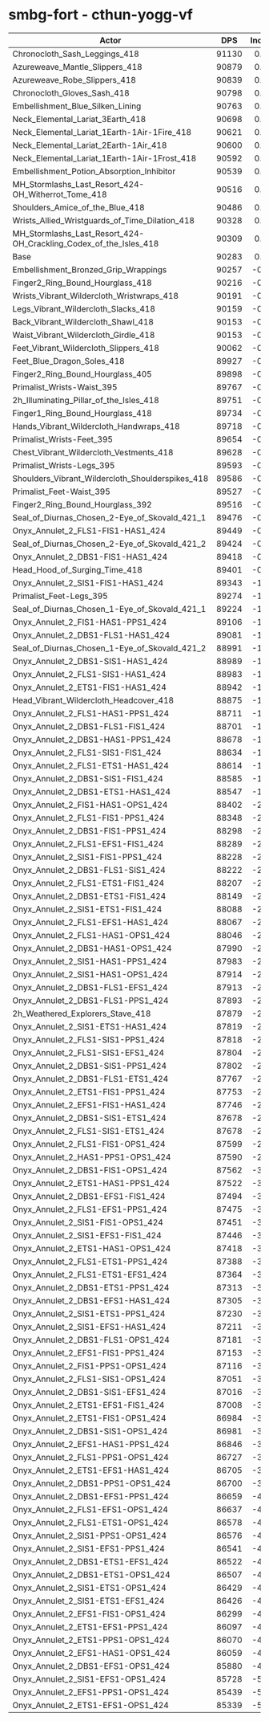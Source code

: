 # smbg-fort - cthun-yogg-vf
| Actor | DPS | Increase |
|---|:---:|:---:|
|Chronocloth_Sash_Leggings_418|91130|0.94%|
|Azureweave_Mantle_Slippers_418|90879|0.66%|
|Azureweave_Robe_Slippers_418|90839|0.62%|
|Chronocloth_Gloves_Sash_418|90798|0.57%|
|Embellishment_Blue_Silken_Lining|90763|0.53%|
|Neck_Elemental_Lariat_3Earth_418|90698|0.46%|
|Neck_Elemental_Lariat_1Earth-1Air-1Fire_418|90621|0.37%|
|Neck_Elemental_Lariat_2Earth-1Air_418|90600|0.35%|
|Neck_Elemental_Lariat_1Earth-1Air-1Frost_418|90592|0.34%|
|Embellishment_Potion_Absorption_Inhibitor|90539|0.28%|
|MH_Stormlashs_Last_Resort_424-OH_Witherrot_Tome_418|90516|0.26%|
|Shoulders_Amice_of_the_Blue_418|90486|0.22%|
|Wrists_Allied_Wristguards_of_Time_Dilation_418|90328|0.05%|
|MH_Stormlashs_Last_Resort_424-OH_Crackling_Codex_of_the_Isles_418|90309|0.03%|
|Base|90283|0.00%|
|Embellishment_Bronzed_Grip_Wrappings|90257|-0.03%|
|Finger2_Ring_Bound_Hourglass_418|90216|-0.07%|
|Wrists_Vibrant_Wildercloth_Wristwraps_418|90191|-0.10%|
|Legs_Vibrant_Wildercloth_Slacks_418|90159|-0.14%|
|Back_Vibrant_Wildercloth_Shawl_418|90153|-0.14%|
|Waist_Vibrant_Wildercloth_Girdle_418|90153|-0.14%|
|Feet_Vibrant_Wildercloth_Slippers_418|90062|-0.24%|
|Feet_Blue_Dragon_Soles_418|89927|-0.39%|
|Finger2_Ring_Bound_Hourglass_405|89898|-0.43%|
|Primalist_Wrists-Waist_395|89767|-0.57%|
|2h_Illuminating_Pillar_of_the_Isles_418|89751|-0.59%|
|Finger1_Ring_Bound_Hourglass_418|89734|-0.61%|
|Hands_Vibrant_Wildercloth_Handwraps_418|89718|-0.63%|
|Primalist_Wrists-Feet_395|89654|-0.70%|
|Chest_Vibrant_Wildercloth_Vestments_418|89628|-0.73%|
|Primalist_Wrists-Legs_395|89593|-0.76%|
|Shoulders_Vibrant_Wildercloth_Shoulderspikes_418|89586|-0.77%|
|Primalist_Feet-Waist_395|89527|-0.84%|
|Finger2_Ring_Bound_Hourglass_392|89516|-0.85%|
|Seal_of_Diurnas_Chosen_2-Eye_of_Skovald_421_1|89476|-0.89%|
|Onyx_Annulet_2_FLS1-FIS1-HAS1_424|89449|-0.92%|
|Seal_of_Diurnas_Chosen_2-Eye_of_Skovald_421_2|89424|-0.95%|
|Onyx_Annulet_2_DBS1-FIS1-HAS1_424|89418|-0.96%|
|Head_Hood_of_Surging_Time_418|89401|-0.98%|
|Onyx_Annulet_2_SIS1-FIS1-HAS1_424|89343|-1.04%|
|Primalist_Feet-Legs_395|89274|-1.12%|
|Seal_of_Diurnas_Chosen_1-Eye_of_Skovald_421_1|89224|-1.17%|
|Onyx_Annulet_2_FIS1-HAS1-PPS1_424|89106|-1.30%|
|Onyx_Annulet_2_DBS1-FLS1-HAS1_424|89081|-1.33%|
|Seal_of_Diurnas_Chosen_1-Eye_of_Skovald_421_2|88991|-1.43%|
|Onyx_Annulet_2_DBS1-SIS1-HAS1_424|88989|-1.43%|
|Onyx_Annulet_2_FLS1-SIS1-HAS1_424|88983|-1.44%|
|Onyx_Annulet_2_ETS1-FIS1-HAS1_424|88942|-1.49%|
|Head_Vibrant_Wildercloth_Headcover_418|88875|-1.56%|
|Onyx_Annulet_2_FLS1-HAS1-PPS1_424|88711|-1.74%|
|Onyx_Annulet_2_DBS1-FLS1-FIS1_424|88701|-1.75%|
|Onyx_Annulet_2_DBS1-HAS1-PPS1_424|88678|-1.78%|
|Onyx_Annulet_2_FLS1-SIS1-FIS1_424|88634|-1.83%|
|Onyx_Annulet_2_FLS1-ETS1-HAS1_424|88614|-1.85%|
|Onyx_Annulet_2_DBS1-SIS1-FIS1_424|88585|-1.88%|
|Onyx_Annulet_2_DBS1-ETS1-HAS1_424|88547|-1.92%|
|Onyx_Annulet_2_FIS1-HAS1-OPS1_424|88402|-2.08%|
|Onyx_Annulet_2_FLS1-FIS1-PPS1_424|88348|-2.14%|
|Onyx_Annulet_2_DBS1-FIS1-PPS1_424|88298|-2.20%|
|Onyx_Annulet_2_FLS1-EFS1-FIS1_424|88289|-2.21%|
|Onyx_Annulet_2_SIS1-FIS1-PPS1_424|88228|-2.28%|
|Onyx_Annulet_2_DBS1-FLS1-SIS1_424|88222|-2.28%|
|Onyx_Annulet_2_FLS1-ETS1-FIS1_424|88207|-2.30%|
|Onyx_Annulet_2_DBS1-ETS1-FIS1_424|88149|-2.36%|
|Onyx_Annulet_2_SIS1-ETS1-FIS1_424|88088|-2.43%|
|Onyx_Annulet_2_FLS1-EFS1-HAS1_424|88067|-2.45%|
|Onyx_Annulet_2_FLS1-HAS1-OPS1_424|88046|-2.48%|
|Onyx_Annulet_2_DBS1-HAS1-OPS1_424|87990|-2.54%|
|Onyx_Annulet_2_SIS1-HAS1-PPS1_424|87983|-2.55%|
|Onyx_Annulet_2_SIS1-HAS1-OPS1_424|87914|-2.62%|
|Onyx_Annulet_2_DBS1-FLS1-EFS1_424|87913|-2.63%|
|Onyx_Annulet_2_DBS1-FLS1-PPS1_424|87893|-2.65%|
|2h_Weathered_Explorers_Stave_418|87879|-2.66%|
|Onyx_Annulet_2_SIS1-ETS1-HAS1_424|87819|-2.73%|
|Onyx_Annulet_2_FLS1-SIS1-PPS1_424|87818|-2.73%|
|Onyx_Annulet_2_FLS1-SIS1-EFS1_424|87804|-2.75%|
|Onyx_Annulet_2_DBS1-SIS1-PPS1_424|87802|-2.75%|
|Onyx_Annulet_2_DBS1-FLS1-ETS1_424|87767|-2.79%|
|Onyx_Annulet_2_ETS1-FIS1-PPS1_424|87753|-2.80%|
|Onyx_Annulet_2_EFS1-FIS1-HAS1_424|87746|-2.81%|
|Onyx_Annulet_2_DBS1-SIS1-ETS1_424|87678|-2.89%|
|Onyx_Annulet_2_FLS1-SIS1-ETS1_424|87678|-2.89%|
|Onyx_Annulet_2_FLS1-FIS1-OPS1_424|87599|-2.97%|
|Onyx_Annulet_2_HAS1-PPS1-OPS1_424|87590|-2.98%|
|Onyx_Annulet_2_DBS1-FIS1-OPS1_424|87562|-3.01%|
|Onyx_Annulet_2_ETS1-HAS1-PPS1_424|87522|-3.06%|
|Onyx_Annulet_2_DBS1-EFS1-FIS1_424|87494|-3.09%|
|Onyx_Annulet_2_FLS1-EFS1-PPS1_424|87475|-3.11%|
|Onyx_Annulet_2_SIS1-FIS1-OPS1_424|87451|-3.14%|
|Onyx_Annulet_2_SIS1-EFS1-FIS1_424|87446|-3.14%|
|Onyx_Annulet_2_ETS1-HAS1-OPS1_424|87418|-3.17%|
|Onyx_Annulet_2_FLS1-ETS1-PPS1_424|87388|-3.21%|
|Onyx_Annulet_2_FLS1-ETS1-EFS1_424|87364|-3.23%|
|Onyx_Annulet_2_DBS1-ETS1-PPS1_424|87313|-3.29%|
|Onyx_Annulet_2_DBS1-EFS1-HAS1_424|87305|-3.30%|
|Onyx_Annulet_2_SIS1-ETS1-PPS1_424|87230|-3.38%|
|Onyx_Annulet_2_SIS1-EFS1-HAS1_424|87211|-3.40%|
|Onyx_Annulet_2_DBS1-FLS1-OPS1_424|87181|-3.44%|
|Onyx_Annulet_2_EFS1-FIS1-PPS1_424|87153|-3.47%|
|Onyx_Annulet_2_FIS1-PPS1-OPS1_424|87116|-3.51%|
|Onyx_Annulet_2_FLS1-SIS1-OPS1_424|87051|-3.58%|
|Onyx_Annulet_2_DBS1-SIS1-EFS1_424|87016|-3.62%|
|Onyx_Annulet_2_ETS1-EFS1-FIS1_424|87008|-3.63%|
|Onyx_Annulet_2_ETS1-FIS1-OPS1_424|86984|-3.65%|
|Onyx_Annulet_2_DBS1-SIS1-OPS1_424|86981|-3.66%|
|Onyx_Annulet_2_EFS1-HAS1-PPS1_424|86846|-3.81%|
|Onyx_Annulet_2_FLS1-PPS1-OPS1_424|86727|-3.94%|
|Onyx_Annulet_2_ETS1-EFS1-HAS1_424|86705|-3.96%|
|Onyx_Annulet_2_DBS1-PPS1-OPS1_424|86700|-3.97%|
|Onyx_Annulet_2_DBS1-EFS1-PPS1_424|86659|-4.01%|
|Onyx_Annulet_2_FLS1-EFS1-OPS1_424|86637|-4.04%|
|Onyx_Annulet_2_FLS1-ETS1-OPS1_424|86578|-4.10%|
|Onyx_Annulet_2_SIS1-PPS1-OPS1_424|86576|-4.11%|
|Onyx_Annulet_2_SIS1-EFS1-PPS1_424|86541|-4.14%|
|Onyx_Annulet_2_DBS1-ETS1-EFS1_424|86522|-4.17%|
|Onyx_Annulet_2_DBS1-ETS1-OPS1_424|86507|-4.18%|
|Onyx_Annulet_2_SIS1-ETS1-OPS1_424|86429|-4.27%|
|Onyx_Annulet_2_SIS1-ETS1-EFS1_424|86426|-4.27%|
|Onyx_Annulet_2_EFS1-FIS1-OPS1_424|86299|-4.41%|
|Onyx_Annulet_2_ETS1-EFS1-PPS1_424|86097|-4.64%|
|Onyx_Annulet_2_ETS1-PPS1-OPS1_424|86070|-4.67%|
|Onyx_Annulet_2_EFS1-HAS1-OPS1_424|86059|-4.68%|
|Onyx_Annulet_2_DBS1-EFS1-OPS1_424|85880|-4.88%|
|Onyx_Annulet_2_SIS1-EFS1-OPS1_424|85728|-5.05%|
|Onyx_Annulet_2_EFS1-PPS1-OPS1_424|85439|-5.37%|
|Onyx_Annulet_2_ETS1-EFS1-OPS1_424|85339|-5.48%|
